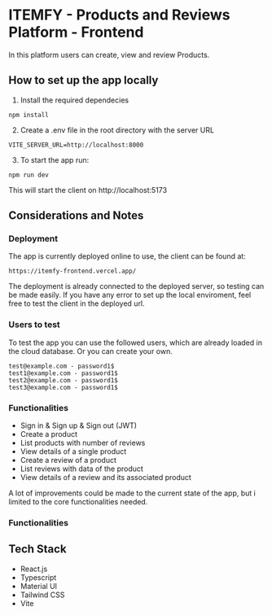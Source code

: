 # ITEMFY - Products and Reviews Platform - Frontend

In this platform users can create, view and review Products.

## How to set up the app locally

1.  Install the required dependecies

```
npm install
```

2.  Create a .env file in the root directory with the server URL

```
VITE_SERVER_URL=http://localhost:8000
```

3. To start the app run:

```
npm run dev
```

This will start the client on http://localhost:5173

## Considerations and Notes

### Deployment

The app is currently deployed online to use, the client can be found at:

```
https://itemfy-frontend.vercel.app/
```

The deployment is already connected to the deployed server, so testing can be made easily.
If you have any error to set up the local enviroment, feel free to test the client in the deployed url.

### Users to test

To test the app you can use the followed users, which are already loaded in the cloud database. Or you can create your own.

```
test@example.com - password1$
test1@example.com - password1$
test2@example.com - password1$
test3@example.com - password1$
```

### Functionalities

- Sign in & Sign up & Sign out (JWT)
- Create a product
- List products with number of reviews
- View details of a single product
- Create a review of a product
- List reviews with data of the product
- View details of a review and its associated product

A lot of improvements could be made to the current state of the app, but i limited to the core functionalities needed.

### Functionalities

## Tech Stack

- React.js
- Typescript
- Material UI
- Tailwind CSS
- Vite
